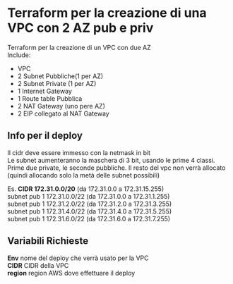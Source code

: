 # Terraform per la creazione di una VPC con 2 AZ pub e priv

Terraform per la creazione di un VPC con due AZ  
Include:  
- VPC
- 2 Subnet Pubbliche(1 per AZ)
- 2 Subnet Private (1 per AZ)
- 1 Internet Gateway
- 1 Route table Pubblica
- 2 NAT Gateway (uno pere AZ)
- 2 EIP collegato al NAT Gateway

## Info per il deploy
Il cidr deve essere immesso con la netmask in bit  
Le subnet aumenteranno la maschera di 3 bit, usando le prime 4 classi. Prime due private, le seconde pubbliche. Il resto del vpc non verrà allocato  (quindi allocando solo la metà delle subnet possibili)

Es. **CIDR 172.31.0.0/20** (da 172.31.0.0 a 172.31.15.255)   
subnet pub 1 172.31.0.0/22 (da 172.31.0.0 a 172.31.1.255)  
subnet pub 1 172.31.2.0/22 (da 172.31.2.0 a 172.31.3.255)  
subnet pub 1 172.31.4.0/22 (da 172.31.4.0 a 172.31.5.255)   
subnet pub 1 172.31.6.0/22 (da 172.31.6.0 a 172.31.7.255)  
 
## Variabili Richieste

**Env** nome del deploy che verrà usato per la VPC  
**CIDR** CIDR della VPC  
**region** region AWS dove effettuare il deploy  

 

